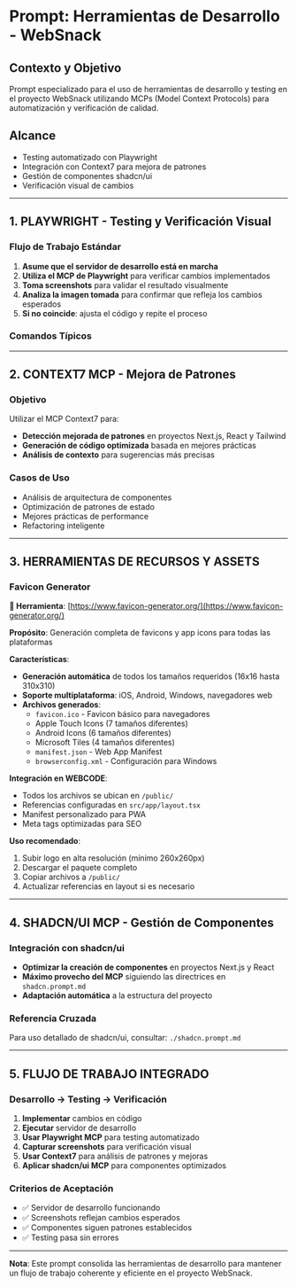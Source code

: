 # Prompt: Herramientas de Desarrollo - WebSnack

## **Contexto y Objetivo**

Prompt especializado para el uso de herramientas de desarrollo y testing en el proyecto WebSnack utilizando MCPs (Model Context Protocols) para automatización y verificación de calidad.

## **Alcance**

- Testing automatizado con Playwright
- Integración con Context7 para mejora de patrones
- Gestión de componentes shadcn/ui
- Verificación visual de cambios

---

## **1. PLAYWRIGHT - Testing y Verificación Visual**

### **Flujo de Trabajo Estándar**

1. **Asume que el servidor de desarrollo está en marcha**
2. **Utiliza el MCP de Playwright** para verificar cambios implementados
3. **Toma screenshots** para validar el resultado visualmente
4. **Analiza la imagen tomada** para confirmar que refleja los cambios esperados
5. **Si no coincide**: ajusta el código y repite el proceso

### **Comandos Típicos**

---

## **2. CONTEXT7 MCP - Mejora de Patrones**

### **Objetivo**

Utilizar el MCP Context7 para:

- **Detección mejorada de patrones** en proyectos Next.js, React y Tailwind
- **Generación de código optimizada** basada en mejores prácticas
- **Análisis de contexto** para sugerencias más precisas

### **Casos de Uso**

- Análisis de arquitectura de componentes
- Optimización de patrones de estado
- Mejores prácticas de performance
- Refactoring inteligente

---

## **3. HERRAMIENTAS DE RECURSOS Y ASSETS**

### **Favicon Generator**

**🔗 Herramienta**: [https://www.favicon-generator.org/](https://www.favicon-generator.org/)

**Propósito**: Generación completa de favicons y app icons para todas las plataformas

**Características**:

- **Generación automática** de todos los tamaños requeridos (16x16 hasta 310x310)
- **Soporte multiplataforma**: iOS, Android, Windows, navegadores web
- **Archivos generados**:
  - `favicon.ico` - Favicon básico para navegadores
  - Apple Touch Icons (7 tamaños diferentes)
  - Android Icons (6 tamaños diferentes)
  - Microsoft Tiles (4 tamaños diferentes)
  - `manifest.json` - Web App Manifest
  - `browserconfig.xml` - Configuración para Windows

**Integración en WEBCODE**:

- Todos los archivos se ubican en `/public/`
- Referencias configuradas en `src/app/layout.tsx`
- Manifest personalizado para PWA
- Meta tags optimizadas para SEO

**Uso recomendado**:

1. Subir logo en alta resolución (mínimo 260x260px)
2. Descargar el paquete completo
3. Copiar archivos a `/public/`
4. Actualizar referencias en layout si es necesario

---

## **4. SHADCN/UI MCP - Gestión de Componentes**

### **Integración con shadcn/ui**

- **Optimizar la creación de componentes** en proyectos Next.js y React
- **Máximo provecho del MCP** siguiendo las directrices en `shadcn.prompt.md`
- **Adaptación automática** a la estructura del proyecto

### **Referencia Cruzada**

Para uso detallado de shadcn/ui, consultar: `./shadcn.prompt.md`

---

## **5. FLUJO DE TRABAJO INTEGRADO**

### **Desarrollo → Testing → Verificación**

1. **Implementar** cambios en código
2. **Ejecutar** servidor de desarrollo
3. **Usar Playwright MCP** para testing automatizado
4. **Capturar screenshots** para verificación visual
5. **Usar Context7** para análisis de patrones y mejoras
6. **Aplicar shadcn/ui MCP** para componentes optimizados

### **Criterios de Aceptación**

- ✅ Servidor de desarrollo funcionando
- ✅ Screenshots reflejan cambios esperados
- ✅ Componentes siguen patrones establecidos
- ✅ Testing pasa sin errores

---

**Nota**: Este prompt consolida las herramientas de desarrollo para mantener un flujo de trabajo coherente y eficiente en el proyecto WebSnack.
